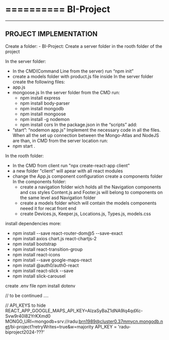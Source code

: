 ==========
BI-Project
==========

----------------------
PROJECT IMPLEMENTATION
----------------------

Create a folder: - BI-Project:
Create a server folder in the rooth folder of the project

In the server folder:
- In the CMD(Command Line from the server) run “npm init”
- create a models folder with product.js file inside
In the server folder create the following files: 
- app.js
- mongoose.js
In the server folder from the CMD run:
	- npm install express
	- npm install body-parser
    - npm install mongodb
	- npm install mongoose
 	- npm install -g nodemon
	- npm install cors
In the package.json in the “scripts” add:
- “start”: “nodemon app.js”
Implement the necessary code in all the files.
When all the set up connection between the Mongo-Atlas and NodeJS are than, in CMD from the server location run:
- npm start .

In the rooth folder:
- In the CMD from client run "npx create-react-app client"
- a new folder "client" will apear with all react modules
- change the App.js component configuration
create a components folder
In the components folder:
	- create a navigation folder wich holds all the Navigation components and css styles
	  Content.js and Footer.js will belong to components on the same level asd Navigation folder 
	- create a models folder which will contain the models components neeed it for recat front end
	- create Devices.js, Keeper.js, Locations.js, Types.js, models.css
	
install dependencies more:
 - npm install --save react-router-dom@5 --save-exact
 - npm install axios chart.js react-chartjs-2
 - npm install bootstrap
 - npm install react-transition-group
 - npm install react-icons
 - npm install --save google-maps-react
 - npm install @auth0/auth0-react
 - npm install react-slick --save
 - npm install slick-carousel


create .env file
npm install dotenv




// to be continued ....

// API_KEYS to hide
REACT_APP_GOOGLE_MAPS_API_KEY=AIzaSyBaZ1dNA9lq4qdXc-Svw9r40l82YrKXmd0
MONGO_URI=mongodb+srv://radu:brn1989@cluster0.37mmycn.mongodb.net/bi-project?retryWrites=true&w=majority
API_KEY = 'radu-biproject2024-???'
